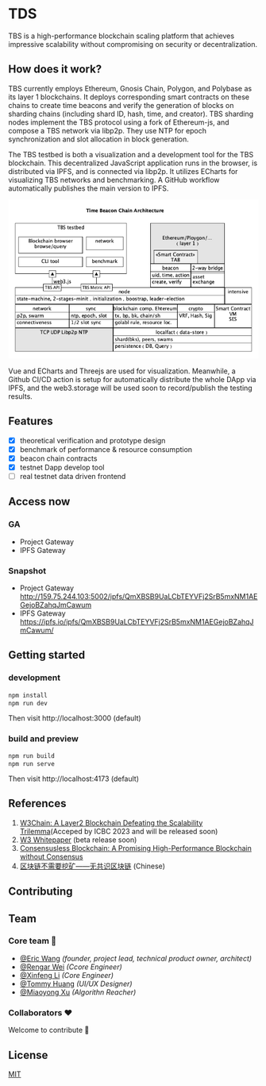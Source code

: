 # TDS
TBS is a high-performance blockchain scaling platform that achieves impressive scalability without compromising on security or decentralization. 

## How does it work?

TBS currently employs Ethereum, Gnosis Chain, Polygon, and Polybase as its layer 1 blockchains. It deploys corresponding smart contracts on these chains to create time beacons and verify the generation of blocks on sharding chains (including shard ID, hash, time, and creator). TBS sharding nodes implement the TBS protocol using a fork of Ethereum-js, and compose a TBS network via libp2p. They use NTP for epoch synchronization and slot allocation in block generation.

The TBS testbed is both a visualization and a development tool for the TBS blockchain. This decentralized JavaScript application runs in the browser, is distributed via IPFS, and is connected via libp2p. It utilizes ECharts for visualizing TBS networks and benchmarking. A GitHub workflow automatically publishes the main version to IPFS.


![img](design/TBS_Architecture.jpg)


Vue and ECharts and Threejs are used for visualization. Meanwhile, a Github CI/CD action is setup for automatically distribute the whole DApp via IPFS, 
and the web3.storage will be used soon to record/publish the testing results.

## Features
* [x] theoretical verification and prototype design
* [x] benchmark of performance & resource consumption
* [x] beacon chain contracts
* [x] testnet Dapp develop tool
* [ ] real testnet data driven frontend

## Access now

### GA

* Project Gateway 
* IPFS Gateway 

### Snapshot

* Project Gateway http://159.75.244.103:5002/ipfs/QmXBSB9UaLCbTEYVFj2SrB5mxNM1AEGejoBZahqJmCawum
* IPFS Gateway https://ipfs.io/ipfs/QmXBSB9UaLCbTEYVFj2SrB5mxNM1AEGejoBZahqJmCawum/

## Getting started
### development
```
npm install
npm run dev
```
Then visit http://localhost:3000 (default)
### build and preview
```
npm run build
npm run serve
```
Then visit http://localhost:4173 (default)

## References
1. [W3Chain: A Layer2 Blockchain Defeating the Scalability Trilemma]()(Acceped by ICBC 2023 and will be released soon)
2. [W3 Whitepaper](https://wiki.mq-ai.cn/display/WEB3/W3+Whitepaper) (beta release soon)
3. [Consensusless Blockchain: A Promising High-Performance Blockchain without Consensus](https://arxiv.org/abs/2208.12381)   
4. [区块链不需要挖矿——无共识区块链](https://zhuanlan.zhihu.com/p/557733758) (Chinese)   


## Contributing

## Team

### Core team 💪

* [@Eric Wang](https://github.com/ericwangqing)  _(founder, project lead, technical product owner, architect)_
* [@Rengar Wei](https://github.com/weihaopeng)  _(Ccore Engineer)_
* [@Xinfeng Li](https://github.com/lixinfenggh)  _(Core Engineer)_
* [@Tommy Huang](https://github.com/huanghdm88)  _(UI/UX Designer)_
* [@Miaoyong Xu](https://github.com/xumy29)  _(Algorithn Reacher)_





### Collaborators ❤

Welcome to contribute 👋

## License

[MIT](./LICENSE-MIT)


